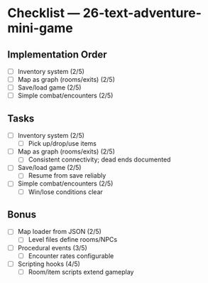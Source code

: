 # Checklist — 26-text-adventure-mini-game

## Implementation Order
- [ ] Inventory system (2/5)
- [ ] Map as graph (rooms/exits) (2/5)
- [ ] Save/load game (2/5)
- [ ] Simple combat/encounters (2/5)

## Tasks

- [ ] Inventory system (2/5)
  - [ ] Pick up/drop/use items

- [ ] Map as graph (rooms/exits) (2/5)
  - [ ] Consistent connectivity; dead ends documented

- [ ] Save/load game (2/5)
  - [ ] Resume from save reliably

- [ ] Simple combat/encounters (2/5)
  - [ ] Win/lose conditions clear

## Bonus

- [ ] Map loader from JSON (2/5)
  - [ ] Level files define rooms/NPCs

- [ ] Procedural events (3/5)
  - [ ] Encounter rates configurable

- [ ] Scripting hooks (4/5)
  - [ ] Room/item scripts extend gameplay
